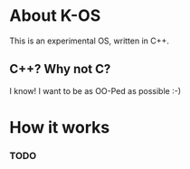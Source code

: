 # About K-OS

This is an experimental OS, written in C++.

## C++? Why not C? 
I know! I want to be as OO-Ped as possible :-)

# How it works
 ### TODO